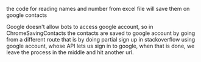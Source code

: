the code for reading names and number from excel file will save them on google contacts

Google doesn't allow bots to access google account, so in ChromeSavingContacts the contacts are saved to google account by going from a different route that is by doing partial sign up in stackoverflow using google account, whose API lets us sign in to google, when that is done, we leave the process in the middle and hit another url.
